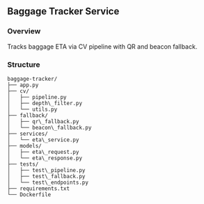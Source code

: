 ## Baggage Tracker Service

### Overview
Tracks baggage ETA via CV pipeline with QR and beacon fallback.

### Structure
```
baggage-tracker/
├── app.py
├── cv/
│   ├── pipeline.py
│   ├── depth\_filter.py
│   └── utils.py
├── fallback/
│   ├── qr\_fallback.py
│   └── beacon\_fallback.py
├── services/
│   └── eta\_service.py
├── models/
│   ├── eta\_request.py
│   └── eta\_response.py
├── tests/
│   ├── test\_pipeline.py
│   ├── test\_fallback.py
│   └── test\_endpoints.py
├── requirements.txt
└── Dockerfile
```
